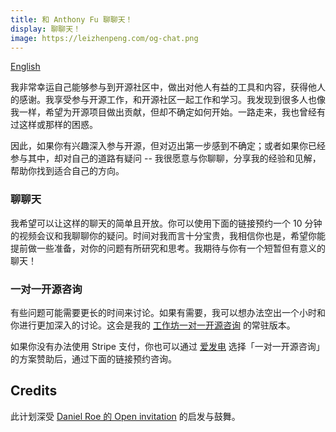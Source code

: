 ```yaml
---
title: 和 Anthony Fu 聊聊天！
display: 聊聊天！
image: https://leizhenpeng.com/og-chat.png
---
```


[English](/chat)

我非常幸运自己能够参与到开源社区中，做出对他人有益的工具和内容，获得他人的感谢。我享受参与开源工作，和开源社区一起工作和学习。我发现到很多人也像我一样，希望为开源项目做出贡献，但却不确定如何开始。一路走来，我也曾经有过这样或那样的困惑。

因此，如果你有兴趣深入参与开源，但对迈出第一步感到不确定；或者如果你已经参与其中，却对自己的道路有疑问 -- 我很愿意与你聊聊，分享我的经验和见解，帮助你找到适合自己的方向。

### 聊聊天

我希望可以让这样的聊天的简单且开放。你可以使用下面的链接预约一个 10 分钟的视频会议和我聊聊你的疑问。时间对我而言十分宝贵，我相信你也是，希望你能提前做一些准备，对你的问题有所研究和思考。我期待与你有一个短暂但有意义的聊天！

<CalCom link="antfu7/quick-chat" title="约个时间聊聊天" />

### 一对一开源咨询

有些问题可能需要更长的时间来讨论。如果有需要，我可以想办法空出一个小时和你进行更加深入的讨论。这会是我的 [工作坊一对一开源咨询](https://workshop.leizhenpeng.com/zh/one-to-one/0) 的常驻版本。

<CalCom link="antfu7/consult" title="预约咨询" />

如果你没有办法使用 Stripe 支付，你也可以通过 [爱发电](https://afdian.net/a/antfu) 选择「一对一开源咨询」的方案赞助后，通过下面的链接预约咨询。

<CalCom link="antfu7/consult-prepaid" title="预约咨询（其他平台付款）" />

## Credits

此计划深受 [Daniel Roe 的 Open invitation](https://roe.dev/blog/open-invitation) 的启发与鼓舞。
